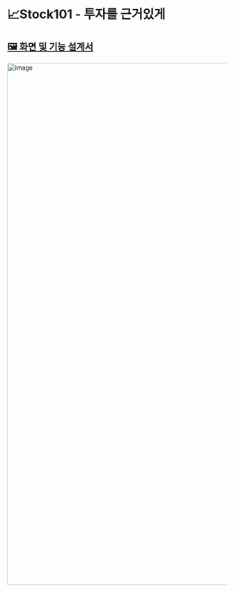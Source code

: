 # 📈Stock101 - 투자를 근거있게

## [🖼️ 화면 및 기능 설계서](https://www.figma.com/design/kN09ULFVTIaD2JGvK9AaHc/Stock101?node-id=0-1&t=pjEAu65NsUu7obMQ-1)
<img width="1849" height="1198" alt="image" src="https://github.com/user-attachments/assets/81a8387c-f6ae-4044-8938-4857b474ea99" />

